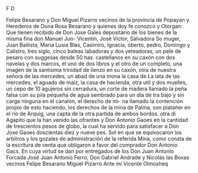 F
D

Felipe Besarano y Don Miguel Pizarro vecinos de la provincia de Popayan y Herederos de Dona Rosa Besarano y quienes doy fe conozco y Otorgan: Que tienen recibido de Don Jose Gales depositario de los bienes de la misma fina
don Manuel Jun-
Vicentín, José Victor, Salvadora So muger, Juan Baitista,
Maria Lusia Blas, Casimiro, Ignacia, oberto, pedro,
Domingo y Calistro, tres siglo, cinco baleas labadoras y dos
yeteadoras, un pele de pesaro con suggesas desde 50 has.
castellanos en su caxón con dos navelas y dos marcos,
el uno de dos libros y el otro de un completo,
una imagen de la santisima trinidad de lienzo en su caxón,
otra de nuestra señora de las mercedes,
un abad de una mona la casa de
La lata de las mercedes, el aguado de maíz, la casa de hacienda, otra util y dos muelles, un cepo de 10 agujeros sin cerradura, un corte de madera llamado la peña falsa con su pila pequeña de agua sembrado para un día de tra
bajo y sin carga ninguna en el canalón, el derecho de mi- na llamado la contención propio de esto haciendo, los derechos de la mina de Palma, son platañer en el río de Arquig, una capta de la otra partida de ambos bordos. otra di
Agapito que la han venido las ofrantes y Don Antonio Gaoes en la cantidad de trescientos pesos de globo, la cual ha servido para satisfacer a Don Jose Gaoes doscientas diez y nueve pes.
Sol en que se equivocaron los arbitros y los gozales de administración de la referida Mina, como consta de la escritura de venta que obligaron a favor del comprador Don Antonio Gacs. En cuya virtud se dan por entregados de los
Don Juan Antonio Forcada
José Juan Antonio Ferro, Don Gabriel Andrade y Nicolás
las Boxas vecinos Felipe Besarano Miguel Pizarro
Ante mi Vicente Olmosheq